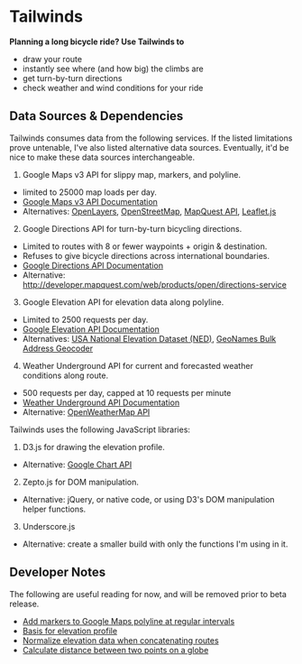 Tailwinds
=======

<b>Planning a long bicycle ride? Use Tailwinds to</b>

* draw your route
* instantly see where (and how big) the climbs are
* get turn-by-turn directions
* check weather and wind conditions for your ride


Data Sources & Dependencies
----------------------------

Tailwinds consumes data from the following services.
If the listed limitations prove untenable, I've also listed alternative data sources.
Eventually, it'd be nice to make these data sources interchangeable.

1. Google Maps v3 API for slippy map, markers, and polyline.
  * limited to 25000 map loads per day.
  * [Google Maps v3 API Documentation](https://developers.google.com/maps/documentation/javascript/)
  * Alternatives: [OpenLayers](http://openlayers.org/), [OpenStreetMap](http://switch2osm.org/), [MapQuest API](http://developer.mapquest.com/), [Leaflet.js](http://leafletjs.com/)

2. Google Directions API for turn-by-turn bicycling directions.
  * Limited to routes with 8 or fewer waypoints + origin & destination.
  * Refuses to give bicycle directions across international boundaries.
  * [Google Directions API Documentation](https://developers.google.com/maps/documentation/directions/)
  * Alternative: http://developer.mapquest.com/web/products/open/directions-service

3. Google Elevation API for elevation data along polyline.
  * Limited to 2500 requests per day.
  * [Google Elevation API Documentation](https://developers.google.com/maps/documentation/elevation/)
  * Alternatives: [USA National Elevation Dataset (NED)](http://gisdata.usgs.gov/bulk.php), [GeoNames Bulk Address Geocoder](http://www.geonames.org/export/)

4. Weather Underground API for current and forecasted weather conditions along route.
  * 500 requests per day, capped at 10 requests per minute
  * [Weather Underground API Documentation](http://www.wunderground.com/weather/api/)
  * Alternative: [OpenWeatherMap API](http://openweathermap.org/API)

Tailwinds uses the following JavaScript libraries:

1. D3.js for drawing the elevation profile.
  * Alternative: [Google Chart API](https://developers.google.com/chart/)

2. Zepto.js for DOM manipulation.
  * Alternative: jQuery, or native code, or using D3's DOM manipulation helper functions.

3. Underscore.js
  * Alternative: create a smaller build with only the functions I'm using in it.


Developer Notes
---------------

The following are useful reading for now, and will be removed prior to beta release.

* [Add markers to Google Maps polyline at regular intervals](http://stackoverflow.com/questions/2698112/how-to-add-markers-on-google-maps-polylines-based-on-distance-along-the-line)
* [Basis for elevation profile](http://bl.ocks.org/mbostock/3883195)
* [Normalize elevation data when concatenating routes](http://bl.ocks.org/mbostock/1667367)
* [Calculate distance between two points on a globe](http://stackoverflow.com/questions/1502590/calculate-distance-between-two-points-in-google-maps-v3)
